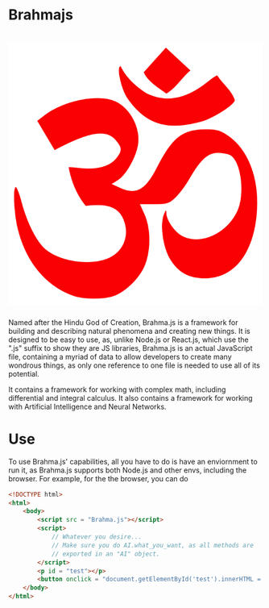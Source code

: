 # Brahmajs
<h1>
<img id = "logo" src = "assets/Om_symbol.svg"></img>
</h1>
Named after the Hindu God of Creation, Brahma.js is a framework for building and describing natural phenomena and creating new things.
It is designed to be easy to use, as, unlike Node.js or React.js, which use the ".js" suffix to show they are JS libraries, Brahma.js is an actual
JavaScript file, containing a myriad of data to allow developers to create many wondrous things, as only one reference to one file is needed to use all
of its potential.

It contains a framework for working with complex math, including differential and integral calculus. It also contains a framework for working with 
Artificial Intelligence and Neural Networks.

# Use
To use Brahma.js' capabilities, all you have to do is have an enviornment to run it, as Brahma.js supports both Node.js and other envs, including 
the browser. For example, for the the browser, you can do
```html
<!DOCTYPE html>
<html>
    <body>
        <script src = "Brahma.js"></script>
        <script>
            // Whatever you desire...
            // Make sure you do AI.what_you_want, as all methods are
            // exported in an "AI" object.
        </script>
        <p id = "test"></p>
        <button onclick = "document.getElementById('test').innerHTML = test()">test</button>
    </body>
</html>
```
